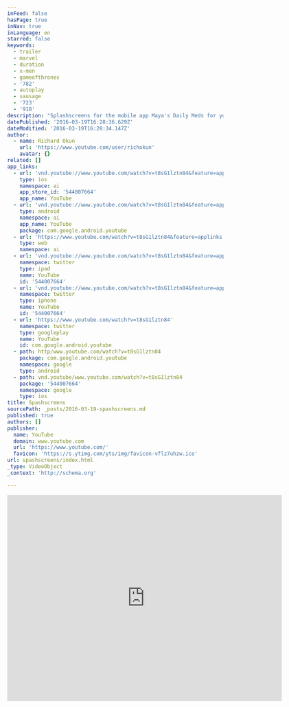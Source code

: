 ```yaml
---
inFeed: false
hasPage: true
inNav: true
inLanguage: en
starred: false
keywords:
  - trailer
  - marvel
  - duration
  - x-men
  - gameofthrones
  - '782'
  - autoplay
  - sausage
  - '723'
  - '918'
description: "Splashscreens for the mobile app Maya's Daily Meds for your heart, mind and soul. Free download see www.thesunthemoonthestarsandmaya.com/app/"
datePublished: '2016-03-19T16:28:36.629Z'
dateModified: '2016-03-19T16:28:34.147Z'
author:
  - name: Richard Okun
    url: 'https://www.youtube.com/user/richokun'
    avatar: {}
related: []
app_links:
  - url: 'vnd.youtube://www.youtube.com/watch?v=t8sG1lztn84&feature=applinks'
    type: ios
    namespace: ai
    app_store_id: '544007664'
    app_name: YouTube
  - url: 'vnd.youtube://www.youtube.com/watch?v=t8sG1lztn84&feature=applinks'
    type: android
    namespace: ai
    app_name: YouTube
    package: com.google.android.youtube
  - url: 'https://www.youtube.com/watch?v=t8sG1lztn84&feature=applinks'
    type: web
    namespace: ai
  - url: 'vnd.youtube://www.youtube.com/watch?v=t8sG1lztn84&feature=applinks'
    namespace: twitter
    type: ipad
    name: YouTube
    id: '544007664'
  - url: 'vnd.youtube://www.youtube.com/watch?v=t8sG1lztn84&feature=applinks'
    namespace: twitter
    type: iphone
    name: YouTube
    id: '544007664'
  - url: 'https://www.youtube.com/watch?v=t8sG1lztn84'
    namespace: twitter
    type: googleplay
    name: YouTube
    id: com.google.android.youtube
  - path: http/www.youtube.com/watch?v=t8sG1lztn84
    package: com.google.android.youtube
    namespace: google
    type: android
  - path: vnd.youtube/www.youtube.com/watch?v=t8sG1lztn84
    package: '544007664'
    namespace: google
    type: ios
title: Spashscreens
sourcePath: _posts/2016-03-19-spashscreens.md
published: true
authors: []
publisher:
  name: YouTube
  domain: www.youtube.com
  url: 'https://www.youtube.com/'
  favicon: 'https://s.ytimg.com/yts/img/favicon-vflz7uhzw.ico'
url: spashscreens/index.html
_type: VideoObject
_context: 'http://schema.org'

---
```

<iframe src="https://cdn.embedly.com/widgets/media.html?src=https%3A%2F%2Fwww.youtube.com%2Fembed%2Ft8sG1lztn84%3Ffeature%3Doembed&amp;url=https%3A%2F%2Fwww.youtube.com%2Fwatch%3Fv%3Dt8sG1lztn84&amp;image=https%3A%2F%2Fi.ytimg.com%2Fvi%2Ft8sG1lztn84%2Fhqdefault.jpg&amp;key=b7d04c9b404c499eba89ee7072e1c4f7&amp;type=text%2Fhtml&amp;schema=youtube" width="640" height="480" scrolling="no" frameborder="0" allowfullscreen="allowfullscreen" style=""></iframe>